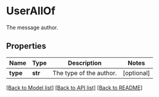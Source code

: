 # UserAllOf

The message author.
## Properties
Name | Type | Description | Notes
------------ | ------------- | ------------- | -------------
**type** | **str** | The type of the author. | [optional] 

[[Back to Model list]](../README.md#documentation-for-models) [[Back to API list]](../README.md#documentation-for-api-endpoints) [[Back to README]](../README.md)


